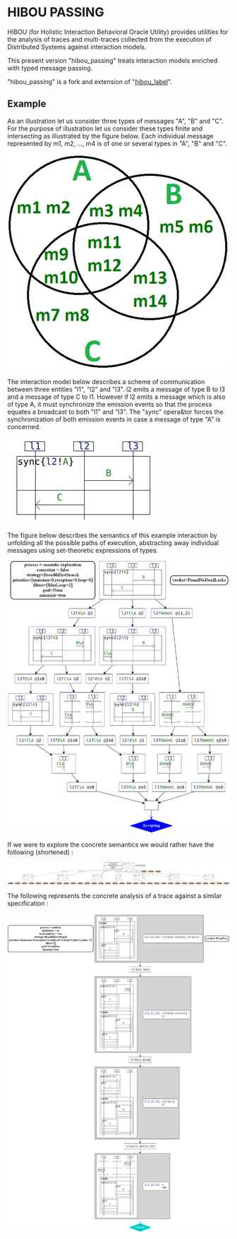 
# HIBOU PASSING

HIBOU (for Holistic Interaction Behavioral Oracle Utility) provides utilities for the analysis of traces and
multi-traces collected from the execution of Distributed Systems against interaction models.

This present version "hibou_passing" treats interaction models enriched with typed message passing.

"hibou_passing" is a fork and extension of "[hibou_label](https://github.com/erwanM974/hibou_label)".

## Example

As an illustration let us consider three types of messages "A", "B" and "C".
For the purpose of illustration let us consider these types finite and intersecting as illustrated by the figure below.
Each individual message represented by m1, m2, ..., m4 is of one or several types in "A", "B" and "C".

<img src="./README_images/example_types.png" alt="typed messages example">


The interaction model below describes a scheme of communication between three entities "l1", "l2" and "l3".
l2 emits a message of type B to l3 and a message of type C to l1.
However if l2 emits a message which is also of type A, it must synchronize the emission events so that the process equates a broadcast to both "l1" and "l3".
The "sync" opera&tor forces the synchronization of both emission events in case a message of type "A" is concerned.

<img src="./README_images/ex.png" alt="example with a forced synchronization on emission">


The figure below describes the semantics of this example interaction by unfolding all the possible paths of execution,
abstracting away individual messages using set-theoretic expressions of types.

<img src="./README_images/explo_symbolic.svg" alt="symbolic exploration">


If we were to explore the concrete semantics we would rather have the following (shortened) :


<img src="./README_images/explo_concrete.svg" alt="concrete exploration">



The following represents the concrete analysis of a trace against a similar specification :


<img src="./README_images/analysis.svg" alt="trace analysis">


